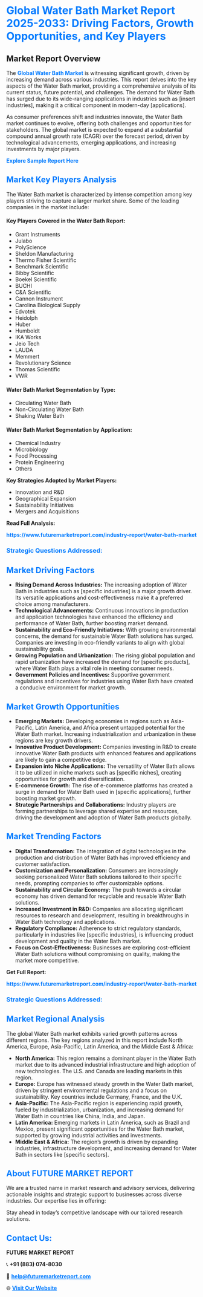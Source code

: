 <h1 style="color: #007BFF;">Global Water Bath Market Report 2025-2033: Driving Factors, Growth Opportunities, and Key Players</h1>

<section id="overview">
<h2>Market Report Overview</h2>
<p>The <a href="https://www.futuremarketreport.com/industry-report/water-bath-market" style="color: #007BFF; text-decoration: none;"><strong>Global Water Bath Market</strong></a> is witnessing significant growth, driven by increasing demand across various industries. This report delves into the key aspects of the Water Bath market, providing a comprehensive analysis of its current status, future potential, and challenges. The demand for Water Bath has surged due to its wide-ranging applications in industries such as [insert industries], making it a critical component in modern-day [applications].</p>
<p>As consumer preferences shift and industries innovate, the Water Bath market continues to evolve, offering both challenges and opportunities for stakeholders. The global market is expected to expand at a substantial compound annual growth rate (CAGR) over the forecast period, driven by technological advancements, emerging applications, and increasing investments by major players.</p>
</section>

<section id="overview">
<p><a href="https://www.futuremarketreport.com/request-sample/reportId=108146" style="color: #007BFF; text-decoration: none;"><strong>Explore Sample Report Here</strong></a></p>
</section>

<section id="key-players">
<h2 style="color: #007BFF;">Market Key Players Analysis</h2>
<p>The Water Bath market is characterized by intense competition among key players striving to capture a larger market share. Some of the leading companies in the market include:</p>
<h4>Key Players Covered in the Water Bath Report:</h4>
<ul><li>Grant Instruments</li><li>Julabo</li><li>PolyScience</li><li>Sheldon Manufacturing</li><li>Thermo Fisher Scientific</li><li>Benchmark Scientific</li><li>Bibby Scientific</li><li>Boekel Scientific</li><li>BUCHI</li><li>C&amp;A Scientific</li><li>Cannon Instrument</li><li>Carolina Biological Supply</li><li>Edvotek</li><li>Heidolph</li><li>Huber</li><li>Humboldt</li><li>IKA Works</li><li>Jeio Tech</li><li>LAUDA</li><li>Memmert</li><li>Revolutionary Science</li><li>Thomas Scientific</li><li>VWR</li></ul>
<h4>Water Bath Market Segmentation by Type:</h4>
<ul><li>Circulating Water Bath</li><li>Non-Circulating Water Bath</li><li>Shaking Water Bath</li></ul>

<h4>Water Bath Market Segmentation by Application:</h4>
<ul><li>Chemical Industry</li><li>Microbiology</li><li>Food Processing</li><li>Protein Engineering</li><li>Others</li></ul>
<p><strong>Key Strategies Adopted by Market Players:</strong></p>
<ul>
<li>Innovation and R&D</li>
<li>Geographical Expansion</li>
<li>Sustainability Initiatives</li>
<li>Mergers and Acquisitions</li>
</ul>
</section>

<section>
<p><strong>Read Full Analysis: </strong></p><a href="https://www.futuremarketreport.com/industry-report/water-bath-market" style="color: #007BFF; text-decoration: none;"><strong>https://www.futuremarketreport.com/industry-report/water-bath-market</strong></a>
<h3 style="color: #007BFF;">Strategic Questions Addressed:</h3>
</section>

<section id="driving-factors">
<h2 style="color: #007BFF;">Market Driving Factors</h2>
<ul>
<li><strong>Rising Demand Across Industries:</strong> The increasing adoption of Water Bath in industries such as [specific industries] is a major growth driver. Its versatile applications and cost-effectiveness make it a preferred choice among manufacturers.</li>
<li><strong>Technological Advancements:</strong> Continuous innovations in production and application technologies have enhanced the efficiency and performance of Water Bath, further boosting market demand.</li>
<li><strong>Sustainability and Eco-Friendly Initiatives:</strong> With growing environmental concerns, the demand for sustainable Water Bath solutions has surged. Companies are investing in eco-friendly variants to align with global sustainability goals.</li>
<li><strong>Growing Population and Urbanization:</strong> The rising global population and rapid urbanization have increased the demand for [specific products], where Water Bath plays a vital role in meeting consumer needs.</li>
<li><strong>Government Policies and Incentives:</strong> Supportive government regulations and incentives for industries using Water Bath have created a conducive environment for market growth.</li>
</ul>
</section>

<section id="growth-opportunities">
<h2 style="color: #007BFF;">Market Growth Opportunities</h2>
<ul>
<li><strong>Emerging Markets:</strong> Developing economies in regions such as Asia-Pacific, Latin America, and Africa present untapped potential for the Water Bath market. Increasing industrialization and urbanization in these regions are key growth drivers.</li>
<li><strong>Innovative Product Development:</strong> Companies investing in R&D to create innovative Water Bath products with enhanced features and applications are likely to gain a competitive edge.</li>
<li><strong>Expansion into Niche Applications:</strong> The versatility of Water Bath allows it to be utilized in niche markets such as [specific niches], creating opportunities for growth and diversification.</li>
<li><strong>E-commerce Growth:</strong> The rise of e-commerce platforms has created a surge in demand for Water Bath used in [specific applications], further boosting market growth.</li>
<li><strong>Strategic Partnerships and Collaborations:</strong> Industry players are forming partnerships to leverage shared expertise and resources, driving the development and adoption of Water Bath products globally.</li>
</ul>
</section>

<section id="trending-factors">
<h2 style="color: #007BFF;">Market Trending Factors</h2>
<ul>
<li><strong>Digital Transformation:</strong> The integration of digital technologies in the production and distribution of Water Bath has improved efficiency and customer satisfaction.</li>
<li><strong>Customization and Personalization:</strong> Consumers are increasingly seeking personalized Water Bath solutions tailored to their specific needs, prompting companies to offer customizable options.</li>
<li><strong>Sustainability and Circular Economy:</strong> The push towards a circular economy has driven demand for recyclable and reusable Water Bath solutions.</li>
<li><strong>Increased Investment in R&D:</strong> Companies are allocating significant resources to research and development, resulting in breakthroughs in Water Bath technology and applications.</li>
<li><strong>Regulatory Compliance:</strong> Adherence to strict regulatory standards, particularly in industries like [specific industries], is influencing product development and quality in the Water Bath market.</li>
<li><strong>Focus on Cost-Effectiveness:</strong> Businesses are exploring cost-efficient Water Bath solutions without compromising on quality, making the market more competitive.</li>
</ul>
</section>

<section>
<p><strong>Get Full Report: </strong></p><a href="https://www.futuremarketreport.com/industry-report/water-bath-market" style="color: #007BFF; text-decoration: none;"><strong>https://www.futuremarketreport.com/industry-report/water-bath-market</strong></a>
<h3 style="color: #007BFF;">Strategic Questions Addressed:</h3>
</section>


<section id="regional-analysis">
<h2 style="color: #007BFF;">Market Regional Analysis</h2>
<p>The global Water Bath market exhibits varied growth patterns across different regions. The key regions analyzed in this report include North America, Europe, Asia-Pacific, Latin America, and the Middle East & Africa:</p>
<ul>
<li><strong>North America:</strong> This region remains a dominant player in the Water Bath market due to its advanced industrial infrastructure and high adoption of new technologies. The U.S. and Canada are leading markets in this region.</li>
<li><strong>Europe:</strong> Europe has witnessed steady growth in the Water Bath market, driven by stringent environmental regulations and a focus on sustainability. Key countries include Germany, France, and the U.K.</li>
<li><strong>Asia-Pacific:</strong> The Asia-Pacific region is experiencing rapid growth, fueled by industrialization, urbanization, and increasing demand for Water Bath in countries like China, India, and Japan.</li>
<li><strong>Latin America:</strong> Emerging markets in Latin America, such as Brazil and Mexico, present significant opportunities for the Water Bath market, supported by growing industrial activities and investments.</li>
<li><strong>Middle East & Africa:</strong> The region’s growth is driven by expanding industries, infrastructure development, and increasing demand for Water Bath in sectors like [specific sectors].</li>
</ul>
</section>

<footer>
<h2 style="color: #007BFF;">About FUTURE MARKET REPORT</h2>
<p>We are a trusted name in market research and advisory services, delivering actionable insights and strategic support to businesses across diverse industries. Our expertise lies in offering:</p>

<p>Stay ahead in today’s competitive landscape with our tailored research solutions.</p>

<h2 style="color: #007BFF;">Contact Us:</h2>
<p><strong>FUTURE MARKET REPORT</strong></p>
<p>📞 <strong>+91 (883) 074-8030</strong></p>
<p>📧 <strong><a href="mailto:help@futuremarketreport.com" style="color: #007BFF;">help@futuremarketreport.com</a></strong></p>
<p>🌐 <strong><a href="https://www.futuremarketreport.com/" style="color: #007BFF;">Visit Our Website</a></strong></p>
</footer>